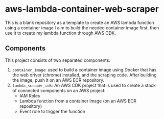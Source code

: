 # aws-lambda-container-web-scraper
This is a blank repository as a template to create an AWS lambda function using a container image I aim to build the needed container image first, then use it to create my lambda function through AWS CDK.
## Components
This project consists of two separated components:
1. `container_image`: used to build a container image using Docker that has the web driver (chrome) installed, and the scraping code. After building the image, push it on an AWS ECR repository. 
2. `lambda_scraper_cdk`: An AWS CDK project that is used to create a stack of connected components on an AWS project:
    - IAM Roles
    - Lambda function from a container image (on an AWS ECR repository)
    - Event role to trigger the function
